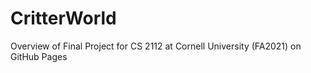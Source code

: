 # CritterWorld
Overview of Final Project for CS 2112 at Cornell University (FA2021) on GitHub Pages
